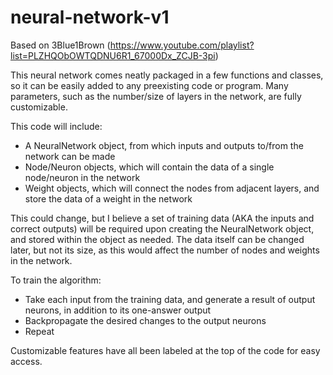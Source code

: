 # neural-network-v1
Based on 3Blue1Brown (https://www.youtube.com/playlist?list=PLZHQObOWTQDNU6R1_67000Dx_ZCJB-3pi)

This neural network comes neatly packaged in a few functions and classes, so it can be easily added to any preexisting code or program. Many parameters, such as the number/size of layers in the network, are fully customizable.

This code will include:
  - A NeuralNetwork object, from which inputs and outputs to/from the network can be made
  - Node/Neuron objects, which will contain the data of a single node/neuron in the network
  - Weight objects, which will connect the nodes from adjacent layers, and store the data of a weight in the network 

This could change, but I believe a set of training data (AKA the inputs and correct outputs) will be required upon creating the NeuralNetwork object, and stored within the object as needed. The data itself can be changed later, but not its size, as this would affect the number of nodes and weights in the network.

To train the algorithm:
  - Take each input from the training data, and generate a result of output neurons, in addition to its one-answer output
  - Backpropagate the desired changes to the output neurons
  - Repeat

Customizable features have all been labeled at the top of the code for easy access.
